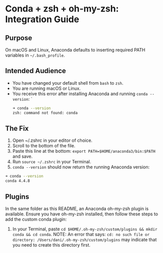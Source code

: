 # Conda + zsh + oh-my-zsh: Integration Guide

## Purpose

On macOS and Linux, Anaconda defaults to inserting required PATH variables in `~/.bash_profile`. 

## Intended Audience

* You have changed your default shell from `bash` to `zsh`.
* You are running macOS or Linux.
* You receive this error after installing Anaconda and running `conda --version`: `
  ```bash
  ➜ conda --version
  zsh: command not found: conda
  ```
 
## The Fix

1. Open ~/.zshrc in your editor of choice.
1. Scroll to the bottom of the file.
1. Paste this line at the bottom: `export PATH=$HOME/anaconda3/bin:$PATH` and save.
1. Run `source ~/.zshrc` in your Terminal.
1. `conda --version` should now return the running Anaconda version:
  ```bash
  ➜ conda --version
  conda 4.4.8
  ```
  
## Plugins

In the same folder as this README, an Anaconda oh-my-zsh plugin is available. Ensure you have oh-my-zsh installed, then follow these steps to add the custom conda plugin:
1. In your Terminal, paste `cd $HOME/.oh-my-zsh/custom/plugins && mkdir conda && cd conda`. 
   NOTE: An error that says: `cd: no such file or directory: /Users/dani/.oh-my-zsh/custom/plugins` may indicate that you need to create this directory first.
   



